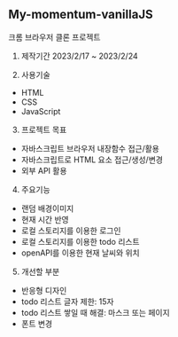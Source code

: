 ## My-momentum-vanillaJS
크롬 브라우저 클론 프로젝트

1. 제작기간
2023/2/17 ~ 2023/2/24

2. 사용기술
- HTML
- CSS
- JavaScript

3. 프로젝트 목표
- 자바스크립트 브라우저 내장함수 접근/활용
- 자바스크립트로 HTML 요소 접근/생성/변경
- 외부 API 활용

4. 주요기능
- 랜덤 배경이미지
- 현재 시간 반영
- 로컬 스토리지를 이용한 로그인
- 로컬 스토리지를 이용한 todo 리스트
- openAPI를 이용한 현재 날씨와 위치

5. 개선할 부분
- 반응형 디자인
- todo 리스트 글자 제한: 15자
- todo 리스트 쌓일 때 해결: 마스크 또는 페이지
- 폰트 변경